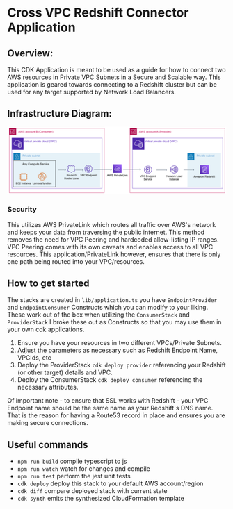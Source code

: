 # Cross VPC Redshift Connector Application

## Overview:
This CDK Application is meant to be used as a guide for how to connect two AWS resources  in Private VPC Subnets in a Secure and Scalable way. 
This application is geared towards connecting to a Redshift cluster but can be used for any target supported by Network Load Balancers.

## Infrastructure Diagram:
![infrastructure_diagram.png](infrastructure_diagram.png)

### Security
This utilizes AWS PrivateLink which routes all traffic over AWS's network and keeps your data from traversing the public internet.
This method removes the need for VPC Peering and hardcoded allow-listing IP ranges. VPC Peering comes with its own caveats and enables access to all VPC resources.
This application/PrivateLink however, ensures that there is only one path being routed into your VPC/resources.

## How to get started
The stacks are created in `lib/application.ts` you have `EndpointProvider` and `EndpointConsumer` Constructs which you can modify to your liking. 
These work out of the box when utilizing the `ConsumerStack` and `ProviderStack` I broke these out as Constructs so that you may use them in your own cdk applications. 

1. Ensure you have your resources in two different VPCs/Private Subnets.
2. Adjust the parameters as necessary such as Redshift Endpoint Name, VPCIds, etc
3. Deploy the ProviderStack `cdk deploy provider` referencing your Redshift (or other target) details and VPC.
4. Deploy the ConsumerStack `cdk deploy consumer` referencing the necessary attributes. 

Of important note - to ensure that SSL works with Redshift - your VPC Endpoint name should be the same name as your Redshift's DNS name. 
That is the reason for having a Route53 record in place and ensures you are making secure connections. 


## Useful commands

 * `npm run build`   compile typescript to js
 * `npm run watch`   watch for changes and compile
 * `npm run test`    perform the jest unit tests
 * `cdk deploy`      deploy this stack to your default AWS account/region
 * `cdk diff`        compare deployed stack with current state
 * `cdk synth`       emits the synthesized CloudFormation template
